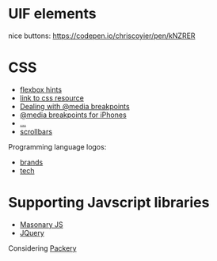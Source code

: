 


# UIF elements

nice buttons: https://codepen.io/chriscoyier/pen/kNZRER


# CSS 
* [flexbox hints](https://css-tricks.com/snippets/css/a-guide-to-flexbox/)
* [link to css resource](https://www.freecodecamp.org/news/how-to-link-css-to-html/)
* [Dealing with @media breakpoints](https://www.freecodecamp.org/news/the-100-correct-way-to-do-css-breakpoints-88d6a5ba1862/)
* [@media breakpoints for iPhones](https://stackoverflow.com/questions/58087446/all-media-queries-for-iphone-15-pro-max-plus-mini-and-older-ones)
* [...](http://zsprawl.com/iOS/2012/03/css-for-iphone-ipad-and-retina-displays/)
* [scrollbars](https://css-tricks.com/books/greatest-css-tricks/scroll-indicator/)

Programming language logos: 
* [brands](https://worldvectorlogo.com/search/)
* [tech](https://techicons.dev/icons/)


# Supporting Javscript libraries

* [Masonary JS](https://masonry.desandro.com)
* [JQuery](https://api.jquery.com)


Considering [Packery](https://packery.metafizzy.co)